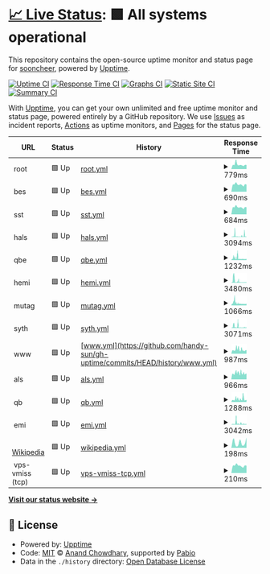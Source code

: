 # [📈 Live Status](https://handy-sun.github.io/gh-uptime): <!--live status--> **🟩 All systems operational**

This repository contains the open-source uptime monitor and status page for [sooncheer](https://handy-sun.github.io/gh-uptime), powered by [Upptime](https://github.com/upptime/upptime).

[![Uptime CI](https://github.com/handy-sun/gh-uptime/workflows/Uptime%20CI/badge.svg)](https://github.com/handy-sun/gh-uptime/actions?query=workflow%3A%22Uptime+CI%22)
[![Response Time CI](https://github.com/handy-sun/gh-uptime/workflows/Response%20Time%20CI/badge.svg)](https://github.com/handy-sun/gh-uptime/actions?query=workflow%3A%22Response+Time+CI%22)
[![Graphs CI](https://github.com/handy-sun/gh-uptime/workflows/Graphs%20CI/badge.svg)](https://github.com/handy-sun/gh-uptime/actions?query=workflow%3A%22Graphs+CI%22)
[![Static Site CI](https://github.com/handy-sun/gh-uptime/workflows/Static%20Site%20CI/badge.svg)](https://github.com/handy-sun/gh-uptime/actions?query=workflow%3A%22Static+Site+CI%22)
[![Summary CI](https://github.com/handy-sun/gh-uptime/workflows/Summary%20CI/badge.svg)](https://github.com/handy-sun/gh-uptime/actions?query=workflow%3A%22Summary+CI%22)

With [Upptime](https://upptime.js.org), you can get your own unlimited and free uptime monitor and status page, powered entirely by a GitHub repository. We use [Issues](https://github.com/handy-sun/gh-uptime/issues) as incident reports, [Actions](https://github.com/handy-sun/gh-uptime/actions) as uptime monitors, and [Pages](https://handy-sun.github.io/gh-uptime) for the status page.

<!--start: status pages-->
<!-- This summary is generated by Upptime (https://github.com/upptime/upptime) -->
<!-- Do not edit this manually, your changes will be overwritten -->
<!-- prettier-ignore -->
| URL | Status | History | Response Time | Uptime |
| --- | ------ | ------- | ------------- | ------ |
| <img alt="" src="https://icons.duckduckgo.com/ip3/$domain.ico" height="13"> root | 🟩 Up | [root.yml](https://github.com/handy-sun/gh-uptime/commits/HEAD/history/root.yml) | <details><summary><img alt="Response time graph" src="./graphs/root/response-time-week.png" height="20"> 779ms</summary><br><a href="https://handy-sun.github.io/gh-uptime/history/root"><img alt="Response time 673" src="https://img.shields.io/endpoint?url=https%3A%2F%2Fraw.githubusercontent.com%2Fhandy-sun%2Fgh-uptime%2FHEAD%2Fapi%2Froot%2Fresponse-time.json"></a><br><a href="https://handy-sun.github.io/gh-uptime/history/root"><img alt="24-hour response time 639" src="https://img.shields.io/endpoint?url=https%3A%2F%2Fraw.githubusercontent.com%2Fhandy-sun%2Fgh-uptime%2FHEAD%2Fapi%2Froot%2Fresponse-time-day.json"></a><br><a href="https://handy-sun.github.io/gh-uptime/history/root"><img alt="7-day response time 779" src="https://img.shields.io/endpoint?url=https%3A%2F%2Fraw.githubusercontent.com%2Fhandy-sun%2Fgh-uptime%2FHEAD%2Fapi%2Froot%2Fresponse-time-week.json"></a><br><a href="https://handy-sun.github.io/gh-uptime/history/root"><img alt="30-day response time 695" src="https://img.shields.io/endpoint?url=https%3A%2F%2Fraw.githubusercontent.com%2Fhandy-sun%2Fgh-uptime%2FHEAD%2Fapi%2Froot%2Fresponse-time-month.json"></a><br><a href="https://handy-sun.github.io/gh-uptime/history/root"><img alt="1-year response time 673" src="https://img.shields.io/endpoint?url=https%3A%2F%2Fraw.githubusercontent.com%2Fhandy-sun%2Fgh-uptime%2FHEAD%2Fapi%2Froot%2Fresponse-time-year.json"></a></details> | <details><summary><a href="https://handy-sun.github.io/gh-uptime/history/root">99.50%</a></summary><a href="https://handy-sun.github.io/gh-uptime/history/root"><img alt="All-time uptime 99.82%" src="https://img.shields.io/endpoint?url=https%3A%2F%2Fraw.githubusercontent.com%2Fhandy-sun%2Fgh-uptime%2FHEAD%2Fapi%2Froot%2Fuptime.json"></a><br><a href="https://handy-sun.github.io/gh-uptime/history/root"><img alt="24-hour uptime 100.00%" src="https://img.shields.io/endpoint?url=https%3A%2F%2Fraw.githubusercontent.com%2Fhandy-sun%2Fgh-uptime%2FHEAD%2Fapi%2Froot%2Fuptime-day.json"></a><br><a href="https://handy-sun.github.io/gh-uptime/history/root"><img alt="7-day uptime 99.50%" src="https://img.shields.io/endpoint?url=https%3A%2F%2Fraw.githubusercontent.com%2Fhandy-sun%2Fgh-uptime%2FHEAD%2Fapi%2Froot%2Fuptime-week.json"></a><br><a href="https://handy-sun.github.io/gh-uptime/history/root"><img alt="30-day uptime 99.47%" src="https://img.shields.io/endpoint?url=https%3A%2F%2Fraw.githubusercontent.com%2Fhandy-sun%2Fgh-uptime%2FHEAD%2Fapi%2Froot%2Fuptime-month.json"></a><br><a href="https://handy-sun.github.io/gh-uptime/history/root"><img alt="1-year uptime 99.82%" src="https://img.shields.io/endpoint?url=https%3A%2F%2Fraw.githubusercontent.com%2Fhandy-sun%2Fgh-uptime%2FHEAD%2Fapi%2Froot%2Fuptime-year.json"></a></details>
| <img alt="" src="https://icons.duckduckgo.com/ip3/bes.$domain.ico" height="13"> bes | 🟩 Up | [bes.yml](https://github.com/handy-sun/gh-uptime/commits/HEAD/history/bes.yml) | <details><summary><img alt="Response time graph" src="./graphs/bes/response-time-week.png" height="20"> 690ms</summary><br><a href="https://handy-sun.github.io/gh-uptime/history/bes"><img alt="Response time 666" src="https://img.shields.io/endpoint?url=https%3A%2F%2Fraw.githubusercontent.com%2Fhandy-sun%2Fgh-uptime%2FHEAD%2Fapi%2Fbes%2Fresponse-time.json"></a><br><a href="https://handy-sun.github.io/gh-uptime/history/bes"><img alt="24-hour response time 626" src="https://img.shields.io/endpoint?url=https%3A%2F%2Fraw.githubusercontent.com%2Fhandy-sun%2Fgh-uptime%2FHEAD%2Fapi%2Fbes%2Fresponse-time-day.json"></a><br><a href="https://handy-sun.github.io/gh-uptime/history/bes"><img alt="7-day response time 690" src="https://img.shields.io/endpoint?url=https%3A%2F%2Fraw.githubusercontent.com%2Fhandy-sun%2Fgh-uptime%2FHEAD%2Fapi%2Fbes%2Fresponse-time-week.json"></a><br><a href="https://handy-sun.github.io/gh-uptime/history/bes"><img alt="30-day response time 681" src="https://img.shields.io/endpoint?url=https%3A%2F%2Fraw.githubusercontent.com%2Fhandy-sun%2Fgh-uptime%2FHEAD%2Fapi%2Fbes%2Fresponse-time-month.json"></a><br><a href="https://handy-sun.github.io/gh-uptime/history/bes"><img alt="1-year response time 666" src="https://img.shields.io/endpoint?url=https%3A%2F%2Fraw.githubusercontent.com%2Fhandy-sun%2Fgh-uptime%2FHEAD%2Fapi%2Fbes%2Fresponse-time-year.json"></a></details> | <details><summary><a href="https://handy-sun.github.io/gh-uptime/history/bes">99.51%</a></summary><a href="https://handy-sun.github.io/gh-uptime/history/bes"><img alt="All-time uptime 99.84%" src="https://img.shields.io/endpoint?url=https%3A%2F%2Fraw.githubusercontent.com%2Fhandy-sun%2Fgh-uptime%2FHEAD%2Fapi%2Fbes%2Fuptime.json"></a><br><a href="https://handy-sun.github.io/gh-uptime/history/bes"><img alt="24-hour uptime 100.00%" src="https://img.shields.io/endpoint?url=https%3A%2F%2Fraw.githubusercontent.com%2Fhandy-sun%2Fgh-uptime%2FHEAD%2Fapi%2Fbes%2Fuptime-day.json"></a><br><a href="https://handy-sun.github.io/gh-uptime/history/bes"><img alt="7-day uptime 99.51%" src="https://img.shields.io/endpoint?url=https%3A%2F%2Fraw.githubusercontent.com%2Fhandy-sun%2Fgh-uptime%2FHEAD%2Fapi%2Fbes%2Fuptime-week.json"></a><br><a href="https://handy-sun.github.io/gh-uptime/history/bes"><img alt="30-day uptime 99.47%" src="https://img.shields.io/endpoint?url=https%3A%2F%2Fraw.githubusercontent.com%2Fhandy-sun%2Fgh-uptime%2FHEAD%2Fapi%2Fbes%2Fuptime-month.json"></a><br><a href="https://handy-sun.github.io/gh-uptime/history/bes"><img alt="1-year uptime 99.84%" src="https://img.shields.io/endpoint?url=https%3A%2F%2Fraw.githubusercontent.com%2Fhandy-sun%2Fgh-uptime%2FHEAD%2Fapi%2Fbes%2Fuptime-year.json"></a></details>
| <img alt="" src="https://icons.duckduckgo.com/ip3/sst.$domain.ico" height="13"> sst | 🟩 Up | [sst.yml](https://github.com/handy-sun/gh-uptime/commits/HEAD/history/sst.yml) | <details><summary><img alt="Response time graph" src="./graphs/sst/response-time-week.png" height="20"> 684ms</summary><br><a href="https://handy-sun.github.io/gh-uptime/history/sst"><img alt="Response time 696" src="https://img.shields.io/endpoint?url=https%3A%2F%2Fraw.githubusercontent.com%2Fhandy-sun%2Fgh-uptime%2FHEAD%2Fapi%2Fsst%2Fresponse-time.json"></a><br><a href="https://handy-sun.github.io/gh-uptime/history/sst"><img alt="24-hour response time 629" src="https://img.shields.io/endpoint?url=https%3A%2F%2Fraw.githubusercontent.com%2Fhandy-sun%2Fgh-uptime%2FHEAD%2Fapi%2Fsst%2Fresponse-time-day.json"></a><br><a href="https://handy-sun.github.io/gh-uptime/history/sst"><img alt="7-day response time 684" src="https://img.shields.io/endpoint?url=https%3A%2F%2Fraw.githubusercontent.com%2Fhandy-sun%2Fgh-uptime%2FHEAD%2Fapi%2Fsst%2Fresponse-time-week.json"></a><br><a href="https://handy-sun.github.io/gh-uptime/history/sst"><img alt="30-day response time 731" src="https://img.shields.io/endpoint?url=https%3A%2F%2Fraw.githubusercontent.com%2Fhandy-sun%2Fgh-uptime%2FHEAD%2Fapi%2Fsst%2Fresponse-time-month.json"></a><br><a href="https://handy-sun.github.io/gh-uptime/history/sst"><img alt="1-year response time 696" src="https://img.shields.io/endpoint?url=https%3A%2F%2Fraw.githubusercontent.com%2Fhandy-sun%2Fgh-uptime%2FHEAD%2Fapi%2Fsst%2Fresponse-time-year.json"></a></details> | <details><summary><a href="https://handy-sun.github.io/gh-uptime/history/sst">99.51%</a></summary><a href="https://handy-sun.github.io/gh-uptime/history/sst"><img alt="All-time uptime 98.51%" src="https://img.shields.io/endpoint?url=https%3A%2F%2Fraw.githubusercontent.com%2Fhandy-sun%2Fgh-uptime%2FHEAD%2Fapi%2Fsst%2Fuptime.json"></a><br><a href="https://handy-sun.github.io/gh-uptime/history/sst"><img alt="24-hour uptime 100.00%" src="https://img.shields.io/endpoint?url=https%3A%2F%2Fraw.githubusercontent.com%2Fhandy-sun%2Fgh-uptime%2FHEAD%2Fapi%2Fsst%2Fuptime-day.json"></a><br><a href="https://handy-sun.github.io/gh-uptime/history/sst"><img alt="7-day uptime 99.51%" src="https://img.shields.io/endpoint?url=https%3A%2F%2Fraw.githubusercontent.com%2Fhandy-sun%2Fgh-uptime%2FHEAD%2Fapi%2Fsst%2Fuptime-week.json"></a><br><a href="https://handy-sun.github.io/gh-uptime/history/sst"><img alt="30-day uptime 99.49%" src="https://img.shields.io/endpoint?url=https%3A%2F%2Fraw.githubusercontent.com%2Fhandy-sun%2Fgh-uptime%2FHEAD%2Fapi%2Fsst%2Fuptime-month.json"></a><br><a href="https://handy-sun.github.io/gh-uptime/history/sst"><img alt="1-year uptime 98.51%" src="https://img.shields.io/endpoint?url=https%3A%2F%2Fraw.githubusercontent.com%2Fhandy-sun%2Fgh-uptime%2FHEAD%2Fapi%2Fsst%2Fuptime-year.json"></a></details>
| <img alt="" src="https://icons.duckduckgo.com/ip3/hals.$domain.ico" height="13"> hals | 🟩 Up | [hals.yml](https://github.com/handy-sun/gh-uptime/commits/HEAD/history/hals.yml) | <details><summary><img alt="Response time graph" src="./graphs/hals/response-time-week.png" height="20"> 3094ms</summary><br><a href="https://handy-sun.github.io/gh-uptime/history/hals"><img alt="Response time 1558" src="https://img.shields.io/endpoint?url=https%3A%2F%2Fraw.githubusercontent.com%2Fhandy-sun%2Fgh-uptime%2FHEAD%2Fapi%2Fhals%2Fresponse-time.json"></a><br><a href="https://handy-sun.github.io/gh-uptime/history/hals"><img alt="24-hour response time 714" src="https://img.shields.io/endpoint?url=https%3A%2F%2Fraw.githubusercontent.com%2Fhandy-sun%2Fgh-uptime%2FHEAD%2Fapi%2Fhals%2Fresponse-time-day.json"></a><br><a href="https://handy-sun.github.io/gh-uptime/history/hals"><img alt="7-day response time 3094" src="https://img.shields.io/endpoint?url=https%3A%2F%2Fraw.githubusercontent.com%2Fhandy-sun%2Fgh-uptime%2FHEAD%2Fapi%2Fhals%2Fresponse-time-week.json"></a><br><a href="https://handy-sun.github.io/gh-uptime/history/hals"><img alt="30-day response time 1919" src="https://img.shields.io/endpoint?url=https%3A%2F%2Fraw.githubusercontent.com%2Fhandy-sun%2Fgh-uptime%2FHEAD%2Fapi%2Fhals%2Fresponse-time-month.json"></a><br><a href="https://handy-sun.github.io/gh-uptime/history/hals"><img alt="1-year response time 1558" src="https://img.shields.io/endpoint?url=https%3A%2F%2Fraw.githubusercontent.com%2Fhandy-sun%2Fgh-uptime%2FHEAD%2Fapi%2Fhals%2Fresponse-time-year.json"></a></details> | <details><summary><a href="https://handy-sun.github.io/gh-uptime/history/hals">98.32%</a></summary><a href="https://handy-sun.github.io/gh-uptime/history/hals"><img alt="All-time uptime 98.37%" src="https://img.shields.io/endpoint?url=https%3A%2F%2Fraw.githubusercontent.com%2Fhandy-sun%2Fgh-uptime%2FHEAD%2Fapi%2Fhals%2Fuptime.json"></a><br><a href="https://handy-sun.github.io/gh-uptime/history/hals"><img alt="24-hour uptime 100.00%" src="https://img.shields.io/endpoint?url=https%3A%2F%2Fraw.githubusercontent.com%2Fhandy-sun%2Fgh-uptime%2FHEAD%2Fapi%2Fhals%2Fuptime-day.json"></a><br><a href="https://handy-sun.github.io/gh-uptime/history/hals"><img alt="7-day uptime 98.32%" src="https://img.shields.io/endpoint?url=https%3A%2F%2Fraw.githubusercontent.com%2Fhandy-sun%2Fgh-uptime%2FHEAD%2Fapi%2Fhals%2Fuptime-week.json"></a><br><a href="https://handy-sun.github.io/gh-uptime/history/hals"><img alt="30-day uptime 99.16%" src="https://img.shields.io/endpoint?url=https%3A%2F%2Fraw.githubusercontent.com%2Fhandy-sun%2Fgh-uptime%2FHEAD%2Fapi%2Fhals%2Fuptime-month.json"></a><br><a href="https://handy-sun.github.io/gh-uptime/history/hals"><img alt="1-year uptime 98.37%" src="https://img.shields.io/endpoint?url=https%3A%2F%2Fraw.githubusercontent.com%2Fhandy-sun%2Fgh-uptime%2FHEAD%2Fapi%2Fhals%2Fuptime-year.json"></a></details>
| <img alt="" src="https://icons.duckduckgo.com/ip3/qbe.$domain.ico" height="13"> qbe | 🟩 Up | [qbe.yml](https://github.com/handy-sun/gh-uptime/commits/HEAD/history/qbe.yml) | <details><summary><img alt="Response time graph" src="./graphs/qbe/response-time-week.png" height="20"> 1232ms</summary><br><a href="https://handy-sun.github.io/gh-uptime/history/qbe"><img alt="Response time 879" src="https://img.shields.io/endpoint?url=https%3A%2F%2Fraw.githubusercontent.com%2Fhandy-sun%2Fgh-uptime%2FHEAD%2Fapi%2Fqbe%2Fresponse-time.json"></a><br><a href="https://handy-sun.github.io/gh-uptime/history/qbe"><img alt="24-hour response time 663" src="https://img.shields.io/endpoint?url=https%3A%2F%2Fraw.githubusercontent.com%2Fhandy-sun%2Fgh-uptime%2FHEAD%2Fapi%2Fqbe%2Fresponse-time-day.json"></a><br><a href="https://handy-sun.github.io/gh-uptime/history/qbe"><img alt="7-day response time 1232" src="https://img.shields.io/endpoint?url=https%3A%2F%2Fraw.githubusercontent.com%2Fhandy-sun%2Fgh-uptime%2FHEAD%2Fapi%2Fqbe%2Fresponse-time-week.json"></a><br><a href="https://handy-sun.github.io/gh-uptime/history/qbe"><img alt="30-day response time 965" src="https://img.shields.io/endpoint?url=https%3A%2F%2Fraw.githubusercontent.com%2Fhandy-sun%2Fgh-uptime%2FHEAD%2Fapi%2Fqbe%2Fresponse-time-month.json"></a><br><a href="https://handy-sun.github.io/gh-uptime/history/qbe"><img alt="1-year response time 879" src="https://img.shields.io/endpoint?url=https%3A%2F%2Fraw.githubusercontent.com%2Fhandy-sun%2Fgh-uptime%2FHEAD%2Fapi%2Fqbe%2Fresponse-time-year.json"></a></details> | <details><summary><a href="https://handy-sun.github.io/gh-uptime/history/qbe">98.32%</a></summary><a href="https://handy-sun.github.io/gh-uptime/history/qbe"><img alt="All-time uptime 98.43%" src="https://img.shields.io/endpoint?url=https%3A%2F%2Fraw.githubusercontent.com%2Fhandy-sun%2Fgh-uptime%2FHEAD%2Fapi%2Fqbe%2Fuptime.json"></a><br><a href="https://handy-sun.github.io/gh-uptime/history/qbe"><img alt="24-hour uptime 100.00%" src="https://img.shields.io/endpoint?url=https%3A%2F%2Fraw.githubusercontent.com%2Fhandy-sun%2Fgh-uptime%2FHEAD%2Fapi%2Fqbe%2Fuptime-day.json"></a><br><a href="https://handy-sun.github.io/gh-uptime/history/qbe"><img alt="7-day uptime 98.32%" src="https://img.shields.io/endpoint?url=https%3A%2F%2Fraw.githubusercontent.com%2Fhandy-sun%2Fgh-uptime%2FHEAD%2Fapi%2Fqbe%2Fuptime-week.json"></a><br><a href="https://handy-sun.github.io/gh-uptime/history/qbe"><img alt="30-day uptime 99.16%" src="https://img.shields.io/endpoint?url=https%3A%2F%2Fraw.githubusercontent.com%2Fhandy-sun%2Fgh-uptime%2FHEAD%2Fapi%2Fqbe%2Fuptime-month.json"></a><br><a href="https://handy-sun.github.io/gh-uptime/history/qbe"><img alt="1-year uptime 98.43%" src="https://img.shields.io/endpoint?url=https%3A%2F%2Fraw.githubusercontent.com%2Fhandy-sun%2Fgh-uptime%2FHEAD%2Fapi%2Fqbe%2Fuptime-year.json"></a></details>
| <img alt="" src="https://icons.duckduckgo.com/ip3/hemi.$domain.ico" height="13"> hemi | 🟩 Up | [hemi.yml](https://github.com/handy-sun/gh-uptime/commits/HEAD/history/hemi.yml) | <details><summary><img alt="Response time graph" src="./graphs/hemi/response-time-week.png" height="20"> 3480ms</summary><br><a href="https://handy-sun.github.io/gh-uptime/history/hemi"><img alt="Response time 1585" src="https://img.shields.io/endpoint?url=https%3A%2F%2Fraw.githubusercontent.com%2Fhandy-sun%2Fgh-uptime%2FHEAD%2Fapi%2Fhemi%2Fresponse-time.json"></a><br><a href="https://handy-sun.github.io/gh-uptime/history/hemi"><img alt="24-hour response time 909" src="https://img.shields.io/endpoint?url=https%3A%2F%2Fraw.githubusercontent.com%2Fhandy-sun%2Fgh-uptime%2FHEAD%2Fapi%2Fhemi%2Fresponse-time-day.json"></a><br><a href="https://handy-sun.github.io/gh-uptime/history/hemi"><img alt="7-day response time 3480" src="https://img.shields.io/endpoint?url=https%3A%2F%2Fraw.githubusercontent.com%2Fhandy-sun%2Fgh-uptime%2FHEAD%2Fapi%2Fhemi%2Fresponse-time-week.json"></a><br><a href="https://handy-sun.github.io/gh-uptime/history/hemi"><img alt="30-day response time 2746" src="https://img.shields.io/endpoint?url=https%3A%2F%2Fraw.githubusercontent.com%2Fhandy-sun%2Fgh-uptime%2FHEAD%2Fapi%2Fhemi%2Fresponse-time-month.json"></a><br><a href="https://handy-sun.github.io/gh-uptime/history/hemi"><img alt="1-year response time 1585" src="https://img.shields.io/endpoint?url=https%3A%2F%2Fraw.githubusercontent.com%2Fhandy-sun%2Fgh-uptime%2FHEAD%2Fapi%2Fhemi%2Fresponse-time-year.json"></a></details> | <details><summary><a href="https://handy-sun.github.io/gh-uptime/history/hemi">98.03%</a></summary><a href="https://handy-sun.github.io/gh-uptime/history/hemi"><img alt="All-time uptime 98.34%" src="https://img.shields.io/endpoint?url=https%3A%2F%2Fraw.githubusercontent.com%2Fhandy-sun%2Fgh-uptime%2FHEAD%2Fapi%2Fhemi%2Fuptime.json"></a><br><a href="https://handy-sun.github.io/gh-uptime/history/hemi"><img alt="24-hour uptime 100.00%" src="https://img.shields.io/endpoint?url=https%3A%2F%2Fraw.githubusercontent.com%2Fhandy-sun%2Fgh-uptime%2FHEAD%2Fapi%2Fhemi%2Fuptime-day.json"></a><br><a href="https://handy-sun.github.io/gh-uptime/history/hemi"><img alt="7-day uptime 98.03%" src="https://img.shields.io/endpoint?url=https%3A%2F%2Fraw.githubusercontent.com%2Fhandy-sun%2Fgh-uptime%2FHEAD%2Fapi%2Fhemi%2Fuptime-week.json"></a><br><a href="https://handy-sun.github.io/gh-uptime/history/hemi"><img alt="30-day uptime 99.03%" src="https://img.shields.io/endpoint?url=https%3A%2F%2Fraw.githubusercontent.com%2Fhandy-sun%2Fgh-uptime%2FHEAD%2Fapi%2Fhemi%2Fuptime-month.json"></a><br><a href="https://handy-sun.github.io/gh-uptime/history/hemi"><img alt="1-year uptime 98.34%" src="https://img.shields.io/endpoint?url=https%3A%2F%2Fraw.githubusercontent.com%2Fhandy-sun%2Fgh-uptime%2FHEAD%2Fapi%2Fhemi%2Fuptime-year.json"></a></details>
| <img alt="" src="https://icons.duckduckgo.com/ip3/mutag.$domain.ico" height="13"> mutag | 🟩 Up | [mutag.yml](https://github.com/handy-sun/gh-uptime/commits/HEAD/history/mutag.yml) | <details><summary><img alt="Response time graph" src="./graphs/mutag/response-time-week.png" height="20"> 1066ms</summary><br><a href="https://handy-sun.github.io/gh-uptime/history/mutag"><img alt="Response time 786" src="https://img.shields.io/endpoint?url=https%3A%2F%2Fraw.githubusercontent.com%2Fhandy-sun%2Fgh-uptime%2FHEAD%2Fapi%2Fmutag%2Fresponse-time.json"></a><br><a href="https://handy-sun.github.io/gh-uptime/history/mutag"><img alt="24-hour response time 668" src="https://img.shields.io/endpoint?url=https%3A%2F%2Fraw.githubusercontent.com%2Fhandy-sun%2Fgh-uptime%2FHEAD%2Fapi%2Fmutag%2Fresponse-time-day.json"></a><br><a href="https://handy-sun.github.io/gh-uptime/history/mutag"><img alt="7-day response time 1066" src="https://img.shields.io/endpoint?url=https%3A%2F%2Fraw.githubusercontent.com%2Fhandy-sun%2Fgh-uptime%2FHEAD%2Fapi%2Fmutag%2Fresponse-time-week.json"></a><br><a href="https://handy-sun.github.io/gh-uptime/history/mutag"><img alt="30-day response time 885" src="https://img.shields.io/endpoint?url=https%3A%2F%2Fraw.githubusercontent.com%2Fhandy-sun%2Fgh-uptime%2FHEAD%2Fapi%2Fmutag%2Fresponse-time-month.json"></a><br><a href="https://handy-sun.github.io/gh-uptime/history/mutag"><img alt="1-year response time 786" src="https://img.shields.io/endpoint?url=https%3A%2F%2Fraw.githubusercontent.com%2Fhandy-sun%2Fgh-uptime%2FHEAD%2Fapi%2Fmutag%2Fresponse-time-year.json"></a></details> | <details><summary><a href="https://handy-sun.github.io/gh-uptime/history/mutag">98.21%</a></summary><a href="https://handy-sun.github.io/gh-uptime/history/mutag"><img alt="All-time uptime 99.64%" src="https://img.shields.io/endpoint?url=https%3A%2F%2Fraw.githubusercontent.com%2Fhandy-sun%2Fgh-uptime%2FHEAD%2Fapi%2Fmutag%2Fuptime.json"></a><br><a href="https://handy-sun.github.io/gh-uptime/history/mutag"><img alt="24-hour uptime 100.00%" src="https://img.shields.io/endpoint?url=https%3A%2F%2Fraw.githubusercontent.com%2Fhandy-sun%2Fgh-uptime%2FHEAD%2Fapi%2Fmutag%2Fuptime-day.json"></a><br><a href="https://handy-sun.github.io/gh-uptime/history/mutag"><img alt="7-day uptime 98.21%" src="https://img.shields.io/endpoint?url=https%3A%2F%2Fraw.githubusercontent.com%2Fhandy-sun%2Fgh-uptime%2FHEAD%2Fapi%2Fmutag%2Fuptime-week.json"></a><br><a href="https://handy-sun.github.io/gh-uptime/history/mutag"><img alt="30-day uptime 99.07%" src="https://img.shields.io/endpoint?url=https%3A%2F%2Fraw.githubusercontent.com%2Fhandy-sun%2Fgh-uptime%2FHEAD%2Fapi%2Fmutag%2Fuptime-month.json"></a><br><a href="https://handy-sun.github.io/gh-uptime/history/mutag"><img alt="1-year uptime 99.64%" src="https://img.shields.io/endpoint?url=https%3A%2F%2Fraw.githubusercontent.com%2Fhandy-sun%2Fgh-uptime%2FHEAD%2Fapi%2Fmutag%2Fuptime-year.json"></a></details>
| <img alt="" src="https://icons.duckduckgo.com/ip3/syth.$domain.ico" height="13"> syth | 🟩 Up | [syth.yml](https://github.com/handy-sun/gh-uptime/commits/HEAD/history/syth.yml) | <details><summary><img alt="Response time graph" src="./graphs/syth/response-time-week.png" height="20"> 3071ms</summary><br><a href="https://handy-sun.github.io/gh-uptime/history/syth"><img alt="Response time 1586" src="https://img.shields.io/endpoint?url=https%3A%2F%2Fraw.githubusercontent.com%2Fhandy-sun%2Fgh-uptime%2FHEAD%2Fapi%2Fsyth%2Fresponse-time.json"></a><br><a href="https://handy-sun.github.io/gh-uptime/history/syth"><img alt="24-hour response time 987" src="https://img.shields.io/endpoint?url=https%3A%2F%2Fraw.githubusercontent.com%2Fhandy-sun%2Fgh-uptime%2FHEAD%2Fapi%2Fsyth%2Fresponse-time-day.json"></a><br><a href="https://handy-sun.github.io/gh-uptime/history/syth"><img alt="7-day response time 3071" src="https://img.shields.io/endpoint?url=https%3A%2F%2Fraw.githubusercontent.com%2Fhandy-sun%2Fgh-uptime%2FHEAD%2Fapi%2Fsyth%2Fresponse-time-week.json"></a><br><a href="https://handy-sun.github.io/gh-uptime/history/syth"><img alt="30-day response time 2258" src="https://img.shields.io/endpoint?url=https%3A%2F%2Fraw.githubusercontent.com%2Fhandy-sun%2Fgh-uptime%2FHEAD%2Fapi%2Fsyth%2Fresponse-time-month.json"></a><br><a href="https://handy-sun.github.io/gh-uptime/history/syth"><img alt="1-year response time 1586" src="https://img.shields.io/endpoint?url=https%3A%2F%2Fraw.githubusercontent.com%2Fhandy-sun%2Fgh-uptime%2FHEAD%2Fapi%2Fsyth%2Fresponse-time-year.json"></a></details> | <details><summary><a href="https://handy-sun.github.io/gh-uptime/history/syth">97.85%</a></summary><a href="https://handy-sun.github.io/gh-uptime/history/syth"><img alt="All-time uptime 99.66%" src="https://img.shields.io/endpoint?url=https%3A%2F%2Fraw.githubusercontent.com%2Fhandy-sun%2Fgh-uptime%2FHEAD%2Fapi%2Fsyth%2Fuptime.json"></a><br><a href="https://handy-sun.github.io/gh-uptime/history/syth"><img alt="24-hour uptime 100.00%" src="https://img.shields.io/endpoint?url=https%3A%2F%2Fraw.githubusercontent.com%2Fhandy-sun%2Fgh-uptime%2FHEAD%2Fapi%2Fsyth%2Fuptime-day.json"></a><br><a href="https://handy-sun.github.io/gh-uptime/history/syth"><img alt="7-day uptime 97.85%" src="https://img.shields.io/endpoint?url=https%3A%2F%2Fraw.githubusercontent.com%2Fhandy-sun%2Fgh-uptime%2FHEAD%2Fapi%2Fsyth%2Fuptime-week.json"></a><br><a href="https://handy-sun.github.io/gh-uptime/history/syth"><img alt="30-day uptime 99.01%" src="https://img.shields.io/endpoint?url=https%3A%2F%2Fraw.githubusercontent.com%2Fhandy-sun%2Fgh-uptime%2FHEAD%2Fapi%2Fsyth%2Fuptime-month.json"></a><br><a href="https://handy-sun.github.io/gh-uptime/history/syth"><img alt="1-year uptime 99.66%" src="https://img.shields.io/endpoint?url=https%3A%2F%2Fraw.githubusercontent.com%2Fhandy-sun%2Fgh-uptime%2FHEAD%2Fapi%2Fsyth%2Fuptime-year.json"></a></details>
| <img alt="" src="https://icons.duckduckgo.com/ip3/www.$domain.ico" height="13"> www | 🟩 Up | [www.yml](https://github.com/handy-sun/gh-uptime/commits/HEAD/history/www.yml) | <details><summary><img alt="Response time graph" src="./graphs/www/response-time-week.png" height="20"> 987ms</summary><br><a href="https://handy-sun.github.io/gh-uptime/history/www"><img alt="Response time 1283" src="https://img.shields.io/endpoint?url=https%3A%2F%2Fraw.githubusercontent.com%2Fhandy-sun%2Fgh-uptime%2FHEAD%2Fapi%2Fwww%2Fresponse-time.json"></a><br><a href="https://handy-sun.github.io/gh-uptime/history/www"><img alt="24-hour response time 689" src="https://img.shields.io/endpoint?url=https%3A%2F%2Fraw.githubusercontent.com%2Fhandy-sun%2Fgh-uptime%2FHEAD%2Fapi%2Fwww%2Fresponse-time-day.json"></a><br><a href="https://handy-sun.github.io/gh-uptime/history/www"><img alt="7-day response time 987" src="https://img.shields.io/endpoint?url=https%3A%2F%2Fraw.githubusercontent.com%2Fhandy-sun%2Fgh-uptime%2FHEAD%2Fapi%2Fwww%2Fresponse-time-week.json"></a><br><a href="https://handy-sun.github.io/gh-uptime/history/www"><img alt="30-day response time 851" src="https://img.shields.io/endpoint?url=https%3A%2F%2Fraw.githubusercontent.com%2Fhandy-sun%2Fgh-uptime%2FHEAD%2Fapi%2Fwww%2Fresponse-time-month.json"></a><br><a href="https://handy-sun.github.io/gh-uptime/history/www"><img alt="1-year response time 1283" src="https://img.shields.io/endpoint?url=https%3A%2F%2Fraw.githubusercontent.com%2Fhandy-sun%2Fgh-uptime%2FHEAD%2Fapi%2Fwww%2Fresponse-time-year.json"></a></details> | <details><summary><a href="https://handy-sun.github.io/gh-uptime/history/www">98.80%</a></summary><a href="https://handy-sun.github.io/gh-uptime/history/www"><img alt="All-time uptime 97.67%" src="https://img.shields.io/endpoint?url=https%3A%2F%2Fraw.githubusercontent.com%2Fhandy-sun%2Fgh-uptime%2FHEAD%2Fapi%2Fwww%2Fuptime.json"></a><br><a href="https://handy-sun.github.io/gh-uptime/history/www"><img alt="24-hour uptime 100.00%" src="https://img.shields.io/endpoint?url=https%3A%2F%2Fraw.githubusercontent.com%2Fhandy-sun%2Fgh-uptime%2FHEAD%2Fapi%2Fwww%2Fuptime-day.json"></a><br><a href="https://handy-sun.github.io/gh-uptime/history/www"><img alt="7-day uptime 98.80%" src="https://img.shields.io/endpoint?url=https%3A%2F%2Fraw.githubusercontent.com%2Fhandy-sun%2Fgh-uptime%2FHEAD%2Fapi%2Fwww%2Fuptime-week.json"></a><br><a href="https://handy-sun.github.io/gh-uptime/history/www"><img alt="30-day uptime 99.29%" src="https://img.shields.io/endpoint?url=https%3A%2F%2Fraw.githubusercontent.com%2Fhandy-sun%2Fgh-uptime%2FHEAD%2Fapi%2Fwww%2Fuptime-month.json"></a><br><a href="https://handy-sun.github.io/gh-uptime/history/www"><img alt="1-year uptime 97.67%" src="https://img.shields.io/endpoint?url=https%3A%2F%2Fraw.githubusercontent.com%2Fhandy-sun%2Fgh-uptime%2FHEAD%2Fapi%2Fwww%2Fuptime-year.json"></a></details>
| <img alt="" src="https://icons.duckduckgo.com/ip3/als.$domain.ico" height="13"> als | 🟩 Up | [als.yml](https://github.com/handy-sun/gh-uptime/commits/HEAD/history/als.yml) | <details><summary><img alt="Response time graph" src="./graphs/als/response-time-week.png" height="20"> 966ms</summary><br><a href="https://handy-sun.github.io/gh-uptime/history/als"><img alt="Response time 1278" src="https://img.shields.io/endpoint?url=https%3A%2F%2Fraw.githubusercontent.com%2Fhandy-sun%2Fgh-uptime%2FHEAD%2Fapi%2Fals%2Fresponse-time.json"></a><br><a href="https://handy-sun.github.io/gh-uptime/history/als"><img alt="24-hour response time 759" src="https://img.shields.io/endpoint?url=https%3A%2F%2Fraw.githubusercontent.com%2Fhandy-sun%2Fgh-uptime%2FHEAD%2Fapi%2Fals%2Fresponse-time-day.json"></a><br><a href="https://handy-sun.github.io/gh-uptime/history/als"><img alt="7-day response time 966" src="https://img.shields.io/endpoint?url=https%3A%2F%2Fraw.githubusercontent.com%2Fhandy-sun%2Fgh-uptime%2FHEAD%2Fapi%2Fals%2Fresponse-time-week.json"></a><br><a href="https://handy-sun.github.io/gh-uptime/history/als"><img alt="30-day response time 866" src="https://img.shields.io/endpoint?url=https%3A%2F%2Fraw.githubusercontent.com%2Fhandy-sun%2Fgh-uptime%2FHEAD%2Fapi%2Fals%2Fresponse-time-month.json"></a><br><a href="https://handy-sun.github.io/gh-uptime/history/als"><img alt="1-year response time 1278" src="https://img.shields.io/endpoint?url=https%3A%2F%2Fraw.githubusercontent.com%2Fhandy-sun%2Fgh-uptime%2FHEAD%2Fapi%2Fals%2Fresponse-time-year.json"></a></details> | <details><summary><a href="https://handy-sun.github.io/gh-uptime/history/als">98.65%</a></summary><a href="https://handy-sun.github.io/gh-uptime/history/als"><img alt="All-time uptime 96.46%" src="https://img.shields.io/endpoint?url=https%3A%2F%2Fraw.githubusercontent.com%2Fhandy-sun%2Fgh-uptime%2FHEAD%2Fapi%2Fals%2Fuptime.json"></a><br><a href="https://handy-sun.github.io/gh-uptime/history/als"><img alt="24-hour uptime 100.00%" src="https://img.shields.io/endpoint?url=https%3A%2F%2Fraw.githubusercontent.com%2Fhandy-sun%2Fgh-uptime%2FHEAD%2Fapi%2Fals%2Fuptime-day.json"></a><br><a href="https://handy-sun.github.io/gh-uptime/history/als"><img alt="7-day uptime 98.65%" src="https://img.shields.io/endpoint?url=https%3A%2F%2Fraw.githubusercontent.com%2Fhandy-sun%2Fgh-uptime%2FHEAD%2Fapi%2Fals%2Fuptime-week.json"></a><br><a href="https://handy-sun.github.io/gh-uptime/history/als"><img alt="30-day uptime 99.26%" src="https://img.shields.io/endpoint?url=https%3A%2F%2Fraw.githubusercontent.com%2Fhandy-sun%2Fgh-uptime%2FHEAD%2Fapi%2Fals%2Fuptime-month.json"></a><br><a href="https://handy-sun.github.io/gh-uptime/history/als"><img alt="1-year uptime 96.46%" src="https://img.shields.io/endpoint?url=https%3A%2F%2Fraw.githubusercontent.com%2Fhandy-sun%2Fgh-uptime%2FHEAD%2Fapi%2Fals%2Fuptime-year.json"></a></details>
| <img alt="" src="https://icons.duckduckgo.com/ip3/qb.$domain.ico" height="13"> qb | 🟩 Up | [qb.yml](https://github.com/handy-sun/gh-uptime/commits/HEAD/history/qb.yml) | <details><summary><img alt="Response time graph" src="./graphs/qb/response-time-week.png" height="20"> 1288ms</summary><br><a href="https://handy-sun.github.io/gh-uptime/history/qb"><img alt="Response time 1283" src="https://img.shields.io/endpoint?url=https%3A%2F%2Fraw.githubusercontent.com%2Fhandy-sun%2Fgh-uptime%2FHEAD%2Fapi%2Fqb%2Fresponse-time.json"></a><br><a href="https://handy-sun.github.io/gh-uptime/history/qb"><img alt="24-hour response time 699" src="https://img.shields.io/endpoint?url=https%3A%2F%2Fraw.githubusercontent.com%2Fhandy-sun%2Fgh-uptime%2FHEAD%2Fapi%2Fqb%2Fresponse-time-day.json"></a><br><a href="https://handy-sun.github.io/gh-uptime/history/qb"><img alt="7-day response time 1288" src="https://img.shields.io/endpoint?url=https%3A%2F%2Fraw.githubusercontent.com%2Fhandy-sun%2Fgh-uptime%2FHEAD%2Fapi%2Fqb%2Fresponse-time-week.json"></a><br><a href="https://handy-sun.github.io/gh-uptime/history/qb"><img alt="30-day response time 1305" src="https://img.shields.io/endpoint?url=https%3A%2F%2Fraw.githubusercontent.com%2Fhandy-sun%2Fgh-uptime%2FHEAD%2Fapi%2Fqb%2Fresponse-time-month.json"></a><br><a href="https://handy-sun.github.io/gh-uptime/history/qb"><img alt="1-year response time 1283" src="https://img.shields.io/endpoint?url=https%3A%2F%2Fraw.githubusercontent.com%2Fhandy-sun%2Fgh-uptime%2FHEAD%2Fapi%2Fqb%2Fresponse-time-year.json"></a></details> | <details><summary><a href="https://handy-sun.github.io/gh-uptime/history/qb">98.65%</a></summary><a href="https://handy-sun.github.io/gh-uptime/history/qb"><img alt="All-time uptime 96.47%" src="https://img.shields.io/endpoint?url=https%3A%2F%2Fraw.githubusercontent.com%2Fhandy-sun%2Fgh-uptime%2FHEAD%2Fapi%2Fqb%2Fuptime.json"></a><br><a href="https://handy-sun.github.io/gh-uptime/history/qb"><img alt="24-hour uptime 100.00%" src="https://img.shields.io/endpoint?url=https%3A%2F%2Fraw.githubusercontent.com%2Fhandy-sun%2Fgh-uptime%2FHEAD%2Fapi%2Fqb%2Fuptime-day.json"></a><br><a href="https://handy-sun.github.io/gh-uptime/history/qb"><img alt="7-day uptime 98.65%" src="https://img.shields.io/endpoint?url=https%3A%2F%2Fraw.githubusercontent.com%2Fhandy-sun%2Fgh-uptime%2FHEAD%2Fapi%2Fqb%2Fuptime-week.json"></a><br><a href="https://handy-sun.github.io/gh-uptime/history/qb"><img alt="30-day uptime 99.21%" src="https://img.shields.io/endpoint?url=https%3A%2F%2Fraw.githubusercontent.com%2Fhandy-sun%2Fgh-uptime%2FHEAD%2Fapi%2Fqb%2Fuptime-month.json"></a><br><a href="https://handy-sun.github.io/gh-uptime/history/qb"><img alt="1-year uptime 96.47%" src="https://img.shields.io/endpoint?url=https%3A%2F%2Fraw.githubusercontent.com%2Fhandy-sun%2Fgh-uptime%2FHEAD%2Fapi%2Fqb%2Fuptime-year.json"></a></details>
| <img alt="" src="https://icons.duckduckgo.com/ip3/emi.$domain.ico" height="13"> emi | 🟩 Up | [emi.yml](https://github.com/handy-sun/gh-uptime/commits/HEAD/history/emi.yml) | <details><summary><img alt="Response time graph" src="./graphs/emi/response-time-week.png" height="20"> 3042ms</summary><br><a href="https://handy-sun.github.io/gh-uptime/history/emi"><img alt="Response time 1756" src="https://img.shields.io/endpoint?url=https%3A%2F%2Fraw.githubusercontent.com%2Fhandy-sun%2Fgh-uptime%2FHEAD%2Fapi%2Femi%2Fresponse-time.json"></a><br><a href="https://handy-sun.github.io/gh-uptime/history/emi"><img alt="24-hour response time 1041" src="https://img.shields.io/endpoint?url=https%3A%2F%2Fraw.githubusercontent.com%2Fhandy-sun%2Fgh-uptime%2FHEAD%2Fapi%2Femi%2Fresponse-time-day.json"></a><br><a href="https://handy-sun.github.io/gh-uptime/history/emi"><img alt="7-day response time 3042" src="https://img.shields.io/endpoint?url=https%3A%2F%2Fraw.githubusercontent.com%2Fhandy-sun%2Fgh-uptime%2FHEAD%2Fapi%2Femi%2Fresponse-time-week.json"></a><br><a href="https://handy-sun.github.io/gh-uptime/history/emi"><img alt="30-day response time 1830" src="https://img.shields.io/endpoint?url=https%3A%2F%2Fraw.githubusercontent.com%2Fhandy-sun%2Fgh-uptime%2FHEAD%2Fapi%2Femi%2Fresponse-time-month.json"></a><br><a href="https://handy-sun.github.io/gh-uptime/history/emi"><img alt="1-year response time 1756" src="https://img.shields.io/endpoint?url=https%3A%2F%2Fraw.githubusercontent.com%2Fhandy-sun%2Fgh-uptime%2FHEAD%2Fapi%2Femi%2Fresponse-time-year.json"></a></details> | <details><summary><a href="https://handy-sun.github.io/gh-uptime/history/emi">98.89%</a></summary><a href="https://handy-sun.github.io/gh-uptime/history/emi"><img alt="All-time uptime 96.49%" src="https://img.shields.io/endpoint?url=https%3A%2F%2Fraw.githubusercontent.com%2Fhandy-sun%2Fgh-uptime%2FHEAD%2Fapi%2Femi%2Fuptime.json"></a><br><a href="https://handy-sun.github.io/gh-uptime/history/emi"><img alt="24-hour uptime 100.00%" src="https://img.shields.io/endpoint?url=https%3A%2F%2Fraw.githubusercontent.com%2Fhandy-sun%2Fgh-uptime%2FHEAD%2Fapi%2Femi%2Fuptime-day.json"></a><br><a href="https://handy-sun.github.io/gh-uptime/history/emi"><img alt="7-day uptime 98.89%" src="https://img.shields.io/endpoint?url=https%3A%2F%2Fraw.githubusercontent.com%2Fhandy-sun%2Fgh-uptime%2FHEAD%2Fapi%2Femi%2Fuptime-week.json"></a><br><a href="https://handy-sun.github.io/gh-uptime/history/emi"><img alt="30-day uptime 99.27%" src="https://img.shields.io/endpoint?url=https%3A%2F%2Fraw.githubusercontent.com%2Fhandy-sun%2Fgh-uptime%2FHEAD%2Fapi%2Femi%2Fuptime-month.json"></a><br><a href="https://handy-sun.github.io/gh-uptime/history/emi"><img alt="1-year uptime 96.49%" src="https://img.shields.io/endpoint?url=https%3A%2F%2Fraw.githubusercontent.com%2Fhandy-sun%2Fgh-uptime%2FHEAD%2Fapi%2Femi%2Fuptime-year.json"></a></details>
| <img alt="" src="https://icons.duckduckgo.com/ip3/en.wikipedia.org.ico" height="13"> [Wikipedia](https://en.wikipedia.org) | 🟩 Up | [wikipedia.yml](https://github.com/handy-sun/gh-uptime/commits/HEAD/history/wikipedia.yml) | <details><summary><img alt="Response time graph" src="./graphs/wikipedia/response-time-week.png" height="20"> 198ms</summary><br><a href="https://handy-sun.github.io/gh-uptime/history/wikipedia"><img alt="Response time 185" src="https://img.shields.io/endpoint?url=https%3A%2F%2Fraw.githubusercontent.com%2Fhandy-sun%2Fgh-uptime%2FHEAD%2Fapi%2Fwikipedia%2Fresponse-time.json"></a><br><a href="https://handy-sun.github.io/gh-uptime/history/wikipedia"><img alt="24-hour response time 333" src="https://img.shields.io/endpoint?url=https%3A%2F%2Fraw.githubusercontent.com%2Fhandy-sun%2Fgh-uptime%2FHEAD%2Fapi%2Fwikipedia%2Fresponse-time-day.json"></a><br><a href="https://handy-sun.github.io/gh-uptime/history/wikipedia"><img alt="7-day response time 198" src="https://img.shields.io/endpoint?url=https%3A%2F%2Fraw.githubusercontent.com%2Fhandy-sun%2Fgh-uptime%2FHEAD%2Fapi%2Fwikipedia%2Fresponse-time-week.json"></a><br><a href="https://handy-sun.github.io/gh-uptime/history/wikipedia"><img alt="30-day response time 186" src="https://img.shields.io/endpoint?url=https%3A%2F%2Fraw.githubusercontent.com%2Fhandy-sun%2Fgh-uptime%2FHEAD%2Fapi%2Fwikipedia%2Fresponse-time-month.json"></a><br><a href="https://handy-sun.github.io/gh-uptime/history/wikipedia"><img alt="1-year response time 185" src="https://img.shields.io/endpoint?url=https%3A%2F%2Fraw.githubusercontent.com%2Fhandy-sun%2Fgh-uptime%2FHEAD%2Fapi%2Fwikipedia%2Fresponse-time-year.json"></a></details> | <details><summary><a href="https://handy-sun.github.io/gh-uptime/history/wikipedia">100.00%</a></summary><a href="https://handy-sun.github.io/gh-uptime/history/wikipedia"><img alt="All-time uptime 100.00%" src="https://img.shields.io/endpoint?url=https%3A%2F%2Fraw.githubusercontent.com%2Fhandy-sun%2Fgh-uptime%2FHEAD%2Fapi%2Fwikipedia%2Fuptime.json"></a><br><a href="https://handy-sun.github.io/gh-uptime/history/wikipedia"><img alt="24-hour uptime 100.00%" src="https://img.shields.io/endpoint?url=https%3A%2F%2Fraw.githubusercontent.com%2Fhandy-sun%2Fgh-uptime%2FHEAD%2Fapi%2Fwikipedia%2Fuptime-day.json"></a><br><a href="https://handy-sun.github.io/gh-uptime/history/wikipedia"><img alt="7-day uptime 100.00%" src="https://img.shields.io/endpoint?url=https%3A%2F%2Fraw.githubusercontent.com%2Fhandy-sun%2Fgh-uptime%2FHEAD%2Fapi%2Fwikipedia%2Fuptime-week.json"></a><br><a href="https://handy-sun.github.io/gh-uptime/history/wikipedia"><img alt="30-day uptime 100.00%" src="https://img.shields.io/endpoint?url=https%3A%2F%2Fraw.githubusercontent.com%2Fhandy-sun%2Fgh-uptime%2FHEAD%2Fapi%2Fwikipedia%2Fuptime-month.json"></a><br><a href="https://handy-sun.github.io/gh-uptime/history/wikipedia"><img alt="1-year uptime 100.00%" src="https://img.shields.io/endpoint?url=https%3A%2F%2Fraw.githubusercontent.com%2Fhandy-sun%2Fgh-uptime%2FHEAD%2Fapi%2Fwikipedia%2Fuptime-year.json"></a></details>
| <img alt="" src="https://icons.duckduckgo.com/ip3/null.ico" height="13"> vps-vmiss (tcp) | 🟩 Up | [vps-vmiss-tcp.yml](https://github.com/handy-sun/gh-uptime/commits/HEAD/history/vps-vmiss-tcp.yml) | <details><summary><img alt="Response time graph" src="./graphs/vps-vmiss-tcp/response-time-week.png" height="20"> 210ms</summary><br><a href="https://handy-sun.github.io/gh-uptime/history/vps-vmiss-tcp"><img alt="Response time 198" src="https://img.shields.io/endpoint?url=https%3A%2F%2Fraw.githubusercontent.com%2Fhandy-sun%2Fgh-uptime%2FHEAD%2Fapi%2Fvps-vmiss-tcp%2Fresponse-time.json"></a><br><a href="https://handy-sun.github.io/gh-uptime/history/vps-vmiss-tcp"><img alt="24-hour response time 183" src="https://img.shields.io/endpoint?url=https%3A%2F%2Fraw.githubusercontent.com%2Fhandy-sun%2Fgh-uptime%2FHEAD%2Fapi%2Fvps-vmiss-tcp%2Fresponse-time-day.json"></a><br><a href="https://handy-sun.github.io/gh-uptime/history/vps-vmiss-tcp"><img alt="7-day response time 210" src="https://img.shields.io/endpoint?url=https%3A%2F%2Fraw.githubusercontent.com%2Fhandy-sun%2Fgh-uptime%2FHEAD%2Fapi%2Fvps-vmiss-tcp%2Fresponse-time-week.json"></a><br><a href="https://handy-sun.github.io/gh-uptime/history/vps-vmiss-tcp"><img alt="30-day response time 200" src="https://img.shields.io/endpoint?url=https%3A%2F%2Fraw.githubusercontent.com%2Fhandy-sun%2Fgh-uptime%2FHEAD%2Fapi%2Fvps-vmiss-tcp%2Fresponse-time-month.json"></a><br><a href="https://handy-sun.github.io/gh-uptime/history/vps-vmiss-tcp"><img alt="1-year response time 198" src="https://img.shields.io/endpoint?url=https%3A%2F%2Fraw.githubusercontent.com%2Fhandy-sun%2Fgh-uptime%2FHEAD%2Fapi%2Fvps-vmiss-tcp%2Fresponse-time-year.json"></a></details> | <details><summary><a href="https://handy-sun.github.io/gh-uptime/history/vps-vmiss-tcp">99.85%</a></summary><a href="https://handy-sun.github.io/gh-uptime/history/vps-vmiss-tcp"><img alt="All-time uptime 99.87%" src="https://img.shields.io/endpoint?url=https%3A%2F%2Fraw.githubusercontent.com%2Fhandy-sun%2Fgh-uptime%2FHEAD%2Fapi%2Fvps-vmiss-tcp%2Fuptime.json"></a><br><a href="https://handy-sun.github.io/gh-uptime/history/vps-vmiss-tcp"><img alt="24-hour uptime 100.00%" src="https://img.shields.io/endpoint?url=https%3A%2F%2Fraw.githubusercontent.com%2Fhandy-sun%2Fgh-uptime%2FHEAD%2Fapi%2Fvps-vmiss-tcp%2Fuptime-day.json"></a><br><a href="https://handy-sun.github.io/gh-uptime/history/vps-vmiss-tcp"><img alt="7-day uptime 99.85%" src="https://img.shields.io/endpoint?url=https%3A%2F%2Fraw.githubusercontent.com%2Fhandy-sun%2Fgh-uptime%2FHEAD%2Fapi%2Fvps-vmiss-tcp%2Fuptime-week.json"></a><br><a href="https://handy-sun.github.io/gh-uptime/history/vps-vmiss-tcp"><img alt="30-day uptime 99.58%" src="https://img.shields.io/endpoint?url=https%3A%2F%2Fraw.githubusercontent.com%2Fhandy-sun%2Fgh-uptime%2FHEAD%2Fapi%2Fvps-vmiss-tcp%2Fuptime-month.json"></a><br><a href="https://handy-sun.github.io/gh-uptime/history/vps-vmiss-tcp"><img alt="1-year uptime 99.87%" src="https://img.shields.io/endpoint?url=https%3A%2F%2Fraw.githubusercontent.com%2Fhandy-sun%2Fgh-uptime%2FHEAD%2Fapi%2Fvps-vmiss-tcp%2Fuptime-year.json"></a></details>

<!--end: status pages-->

[**Visit our status website →**](https://handy-sun.github.io/gh-uptime)

## 📄 License

- Powered by: [Upptime](https://github.com/upptime/upptime)
- Code: [MIT](./LICENSE) © [Anand Chowdhary](https://anandchowdhary.com), supported by [Pabio](https://pabio.com)
- Data in the `./history` directory: [Open Database License](https://opendatacommons.org/licenses/odbl/1-0/)

